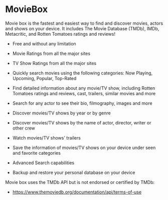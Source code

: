 # MovieBox

Movie box is the fastest and easiest way to find and discover movies, actors and shows on your device. It includes The Movie Database (TMDb), IMDb, Metacritic, and Rotten Tomatoes ratings and reviews!

- Free and without any limitation

- Movie Ratings from all the major sites

- TV Show Ratings from all the major sites

- Quickly search movies using the following categories: Now Playing, Upcoming, Popular, Top-Rated

- Find detailed information about any movie/TV show, including Rotten Tomatoes ratings and reviews, cast, trailers, similar movies and more

- Search for any actor to see their bio, filmography, images and more

- Discover movies/TV shows by year or by genre

- Discover movies/TV shows by the name of actor, director, writer or other crew

- Watch movies/TV shows' trailers

- Save the information of movies/TV shows on your device under seen and favorite categories 

- Advanced Search capabilities

- Backup and restore your personal database on your device

Movie box uses the TMDb API but is not endorsed or certified by TMDb:
- https://www.themoviedb.org/documentation/api/terms-of-use
